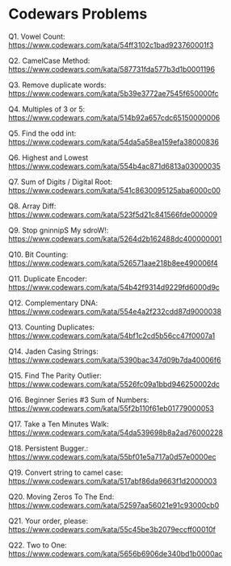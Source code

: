 # Codewars Problems
Q1. Vowel Count: https://www.codewars.com/kata/54ff3102c1bad923760001f3

Q2. CamelCase Method: https://www.codewars.com/kata/587731fda577b3d1b0001196

Q3. Remove duplicate words: https://www.codewars.com/kata/5b39e3772ae7545f650000fc

Q4. Multiples of 3 or 5: https://www.codewars.com/kata/514b92a657cdc65150000006

Q5. Find the odd int: https://www.codewars.com/kata/54da5a58ea159efa38000836

Q6. Highest and Lowest https://www.codewars.com/kata/554b4ac871d6813a03000035

Q7. Sum of Digits / Digital Root: https://www.codewars.com/kata/541c8630095125aba6000c00

Q8. Array Diff: https://www.codewars.com/kata/523f5d21c841566fde000009

Q9. Stop gninnipS My sdroW!: https://www.codewars.com/kata/5264d2b162488dc400000001

Q10. Bit Counting: https://www.codewars.com/kata/526571aae218b8ee490006f4

Q11. Duplicate Encoder: https://www.codewars.com/kata/54b42f9314d9229fd6000d9c

Q12. Complementary DNA: https://www.codewars.com/kata/554e4a2f232cdd87d9000038

Q13. Counting Duplicates: https://www.codewars.com/kata/54bf1c2cd5b56cc47f0007a1

Q14. Jaden Casing Strings: https://www.codewars.com/kata/5390bac347d09b7da40006f6

Q15. Find The Parity Outlier: https://www.codewars.com/kata/5526fc09a1bbd946250002dc

Q16. Beginner Series #3 Sum of Numbers: https://www.codewars.com/kata/55f2b110f61eb01779000053

Q17. Take a Ten Minutes Walk: https://www.codewars.com/kata/54da539698b8a2ad76000228

Q18. Persistent Bugger.: https://www.codewars.com/kata/55bf01e5a717a0d57e0000ec

Q19. Convert string to camel case: https://www.codewars.com/kata/517abf86da9663f1d2000003

Q20. Moving Zeros To The End: https://www.codewars.com/kata/52597aa56021e91c93000cb0

Q21. Your order, please: https://www.codewars.com/kata/55c45be3b2079eccff00010f

Q22. Two to One: https://www.codewars.com/kata/5656b6906de340bd1b0000ac
